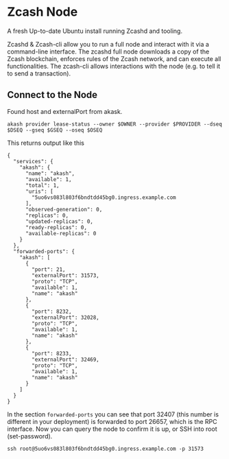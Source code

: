 # Zcash Node

A fresh Up-to-date Ubuntu install running Zcashd and tooling.

Zcashd & Zcash-cli allow you to run a full node and interact with it via a command-line interface. The zcashd full node downloads a copy of the Zcash blockchain, enforces rules of the Zcash network, and can execute all functionalities. The zcash-cli allows interactions with the node (e.g. to tell it to send a transaction).

## Connect to the Node

Found host and externalPort from akask.

```
akash provider lease-status --owner $OWNER --provider $PROVIDER --dseq $DSEQ --gseq $GSEQ --oseq $OSEQ
```

This returns output like this 

```
{
  "services": {
    "akash": {
      "name": "akash",
      "available": 1,
      "total": 1,
      "uris": [
        "5uo6vs083l803f6bndtdd45bg0.ingress.example.com
      ],
      "observed-generation": 0,
      "replicas": 0,
      "updated-replicas": 0,
      "ready-replicas": 0,
      "available-replicas": 0
    }
  },
  "forwarded-ports": {
    "akash": [
      {
        "port": 21,
        "externalPort": 31573,
        "proto": "TCP",
        "available": 1,
        "name": "akash"
      },
      {
        "port": 8232,
        "externalPort": 32028,
        "proto": "TCP",
        "available": 1,
        "name": "akash"
      },
      {
        "port": 8233,
        "externalPort": 32469,
        "proto": "TCP",
        "available": 1,
        "name": "akash"
      }
    ]
  }
}
```

In the section `forwarded-ports` you can see that port 32407 (this number is different in your deployment) is forwarded to port 26657, 
which is the RPC interface. Now you can query the node to confirm it is up, or SSH into root (set-password).

```
ssh root@5uo6vs083l803f6bndtdd45bg0.ingress.example.com -p 31573
```
